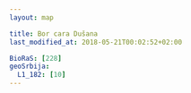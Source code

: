 ```yaml
---
layout: map

title: Bor cara Dušana
last_modified_at: 2018-05-21T00:02:52+02:00

BioRaS: [228]
geoSrbija:
  L1_182: [10]
---
```


